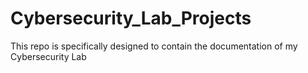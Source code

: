 # Cybersecurity_Lab_Projects

This repo is specifically designed to contain the documentation of my Cybersecurity Lab
